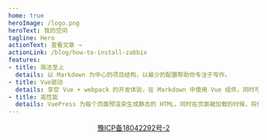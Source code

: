 ```yaml
---
home: true
heroImage: /logo.png
heroText: 我的空间
tagline: Hero
actionText: 查看文章 →
actionLink: /blog/how-to-install-zabbix
features:
- title: 简洁至上
  details: 以 Markdown 为中心的项目结构，以最少的配置帮助你专注于写作。
- title: Vue驱动
  details: 享受 Vue + webpack 的开发体验，在 Markdown 中使用 Vue 组件，同时可以使用 Vue 来开发自定义主题。
- title: 高性能
  details: VuePress 为每个页面预渲染生成静态的 HTML，同时在页面被加载的时候，将作为 SPA 运行。
---
```


<p align="center">
  <a href="http://www.beian.miit.gov.cn">豫ICP备18042292号-2</a>
</p>
